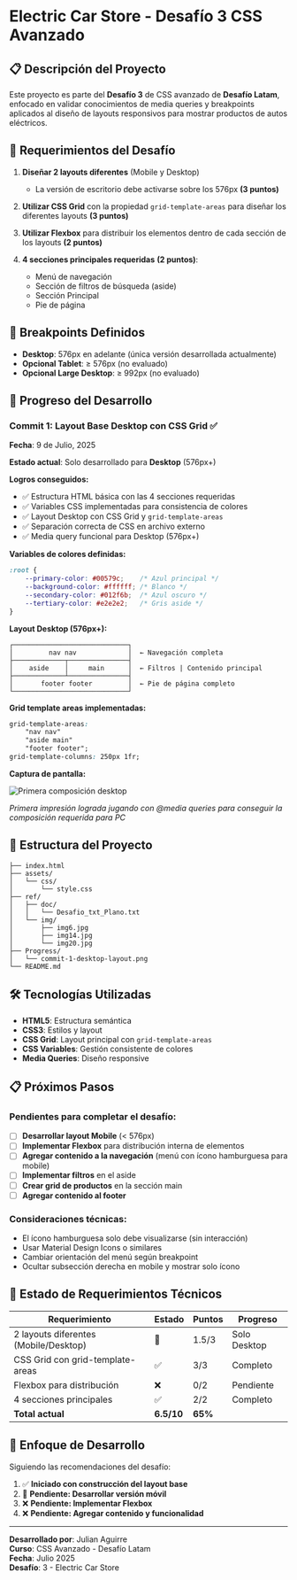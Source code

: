 # Electric Car Store - Desafío 3 CSS Avanzado

## 📋 Descripción del Proyecto

Este proyecto es parte del **Desafío 3** de CSS avanzado de **Desafío Latam**, enfocado en validar conocimientos de media queries y breakpoints aplicados al diseño de layouts responsivos para mostrar productos de autos eléctricos.

## 🎯 Requerimientos del Desafío

1. **Diseñar 2 layouts diferentes** (Mobile y Desktop)
   - La versión de escritorio debe activarse sobre los 576px **(3 puntos)**

2. **Utilizar CSS Grid** con la propiedad `grid-template-areas` para diseñar los diferentes layouts **(3 puntos)**

3. **Utilizar Flexbox** para distribuir los elementos dentro de cada sección de los layouts **(2 puntos)**

4. **4 secciones principales requeridas** **(2 puntos)**:
   - Menú de navegación
   - Sección de filtros de búsqueda (aside)
   - Sección Principal
   - Pie de página

## 📱 Breakpoints Definidos

- **Desktop**: 576px en adelante (única versión desarrollada actualmente)
- **Opcional Tablet**: ≥ 576px (no evaluado)
- **Opcional Large Desktop**: ≥ 992px (no evaluado)

## 🚀 Progreso del Desarrollo

### Commit 1: Layout Base Desktop con CSS Grid ✅

**Fecha**: 9 de Julio, 2025

**Estado actual**: Solo desarrollado para **Desktop** (576px+)

**Logros conseguidos:**
- ✅ Estructura HTML básica con las 4 secciones requeridas
- ✅ Variables CSS implementadas para consistencia de colores
- ✅ Layout Desktop con CSS Grid y `grid-template-areas`
- ✅ Separación correcta de CSS en archivo externo
- ✅ Media query funcional para Desktop (576px+)

**Variables de colores definidas:**
```css
:root {
    --primary-color: #00579c;    /* Azul principal */
    --background-color: #ffffff; /* Blanco */
    --secondary-color: #012f6b;  /* Azul oscuro */
    --tertiary-color: #e2e2e2;   /* Gris aside */
}
```

**Layout Desktop (576px+):**
```
┌─────────────────────────────┐
│         nav nav             │  ← Navegación completa
├─────────────┬───────────────┤
│    aside    │     main      │  ← Filtros | Contenido principal
├─────────────┴───────────────┤
│       footer footer         │  ← Pie de página completo
└─────────────────────────────┘
```

**Grid template areas implementadas:**
```css
grid-template-areas: 
    "nav nav"
    "aside main"
    "footer footer";
grid-template-columns: 250px 1fr;
```

**Captura de pantalla:**

![Primera composición desktop](Progress/commit-1.png)

*Primera impresión lograda jugando con @media queries para conseguir la composición requerida para PC*

## 📁 Estructura del Proyecto

```
├── index.html
├── assets/
│   └── css/
│       └── style.css
├── ref/
│   ├── doc/
│   │   └── Desafio_txt_Plano.txt
│   └── img/
│       ├── img6.jpg
│       ├── img14.jpg
│       └── img20.jpg
├── Progress/
│   └── commit-1-desktop-layout.png
└── README.md
```

## 🛠️ Tecnologías Utilizadas

- **HTML5**: Estructura semántica
- **CSS3**: Estilos y layout
- **CSS Grid**: Layout principal con `grid-template-areas`
- **CSS Variables**: Gestión consistente de colores
- **Media Queries**: Diseño responsive

## 📋 Próximos Pasos

### Pendientes para completar el desafío:

- [ ] **Desarrollar layout Mobile** (< 576px)
- [ ] **Implementar Flexbox** para distribución interna de elementos
- [ ] **Agregar contenido a la navegación** (menú con ícono hamburguesa para mobile)
- [ ] **Implementar filtros** en el aside
- [ ] **Crear grid de productos** en la sección main
- [ ] **Agregar contenido al footer**

### Consideraciones técnicas:
- El ícono hamburguesa solo debe visualizarse (sin interacción)
- Usar Material Design Icons o similares
- Cambiar orientación del menú según breakpoint
- Ocultar subsección derecha en mobile y mostrar solo ícono

## 🎨 Estado de Requerimientos Técnicos

| Requerimiento | Estado | Puntos | Progreso |
|---------------|--------|---------|----------|
| 2 layouts diferentes (Mobile/Desktop) | 🔄 | 1.5/3 | Solo Desktop |
| CSS Grid con grid-template-areas | ✅ | 3/3 | Completo |
| Flexbox para distribución | ❌ | 0/2 | Pendiente |
| 4 secciones principales | ✅ | 2/2 | Completo |
| **Total actual** | **6.5/10** | **65%** |

## 🎯 Enfoque de Desarrollo

Siguiendo las recomendaciones del desafío:
1. ✅ **Iniciado con construcción del layout base**
2. 🔄 **Pendiente: Desarrollar versión móvil**
3. ❌ **Pendiente: Implementar Flexbox**
4. ❌ **Pendiente: Agregar contenido y funcionalidad**

---

**Desarrollado por**: Julian Aguirre  
**Curso**: CSS Avanzado - Desafío Latam  
**Fecha**: Julio 2025  
**Desafío**: 3 - Electric Car Store
